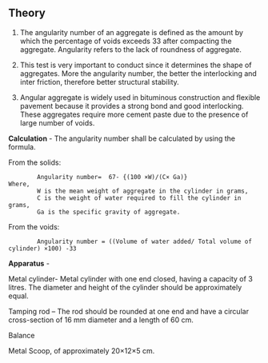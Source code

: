 ## Theory

1. The angularity number of an aggregate is defined as the amount by which the percentage of voids exceeds 33  after compacting the aggregate. Angularity refers to the lack of roundness of aggregate.

2. This test is very important to conduct since it determines the shape of aggregates. More the angularity number, the better the interlocking and inter friction, therefore better structural stability.

3. Angular aggregate is widely used in bituminous construction and flexible pavement because it provides a strong bond and good interlocking. These aggregates require more cement paste due to the presence of large number of voids.

**Calculation** - The angularity number shall be calculated by using the formula.

From the solids: 
```
        Angularity number=  67- {(100 ×W)/(C× Ga)} 
Where, 
        W is the mean weight of aggregate in the cylinder in grams,  
        C is the weight of water required to fill the cylinder in grams,  
        Ga is the specific gravity of aggregate.  
```  

From the voids: 
```
        Angularity number = ((Volume of water added/ Total volume of cylinder) ×100) -33
```
              
**Apparatus** -

Metal cylinder- Metal cylinder with one end closed, having a capacity of 3 litres. The diameter and height of the cylinder should be approximately equal.  

Tamping rod – The rod should be rounded at one end and have a circular cross-section of 16 mm diameter and a length of 60 cm. 

Balance 

Metal Scoop, of approximately 20×12×5 cm.
